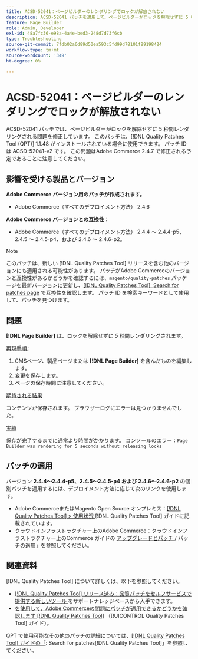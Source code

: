 ```yaml
---
title: ACSD-52041：ページビルダーのレンダリングでロックが解放されない
description: ACSD-52041 パッチを適用して、ページビルダーがロックを解除せずに 5 秒間レンダリングされるAdobe Commerceの問題を修正してください。
feature: Page Builder
role: Admin, Developer
exl-id: 48a7fc36-e98a-4a4e-bed3-248d7d73f6cb
type: Troubleshooting
source-git-commit: 7fdb02a6d89d50ea593c5fd99d78101f89198424
workflow-type: tm+mt
source-wordcount: '349'
ht-degree: 0%

---
```


# ACSD-52041：ページビルダーのレンダリングでロックが解放されない

ACSD-52041 パッチでは、ページビルダーがロックを解除せずに 5 秒間レンダリングされる問題を修正しています。 このパッチは、[!DNL Quality Patches Tool (QPT)] 1.1.48 がインストールされている場合に使用できます。 パッチ ID は ACSD-52041-v2 です。 この問題はAdobe Commerce 2.4.7 で修正される予定であることに注意してください。

## 影響を受ける製品とバージョン

**Adobe Commerce バージョン用のパッチが作成されます。**

* Adobe Commerce（すべてのデプロイメント方法） 2.4.6

**Adobe Commerce バージョンとの互換性：**

* Adobe Commerce（すべてのデプロイメント方法） 2.4.4 ～ 2.4.4-p5、2.4.5 ～ 2.4.5-p4、および 2.4.6 ～ 2.4.6-p2。



>[!NOTE]
>
>このパッチは、新しい [!DNL Quality Patches Tool] リリースを含む他のバージョンにも適用される可能性があります。 パッチがAdobe Commerceのバージョンと互換性があるかどうかを確認するには、`magento/quality-patches` パッケージを最新バージョンに更新し、[[!DNL Quality Patches Tool]: Search for patches page](https://experienceleague.adobe.com/tools/commerce-quality-patches/index.html) で互換性を確認します。 パッチ ID を検索キーワードとして使用して、パッチを見つけます。


## 問題

**[!DNL Page Builder]** は、ロックを解除せずに *5* 秒間レンダリングされます。

<u> 再現手順 </u>:

1. CMSページ、製品ページまたは **[!DNL Page Builder]** を含んだものを編集します。
1. 変更を保存します。
1. ページの保存時間に注意してください。

<u> 期待される結果 </u>

コンテンツが保存されます。 ブラウザーログにエラーは見つかりませんでした。

<u> 実績 </u>

保存が完了するまでに通常より時間がかかります。
コンソールのエラー：``Page Builder was rendering for 5 seconds without releasing locks``

## パッチの適用

バージョン **2.4.4～2.4.4-p5、2.4.5～2.4.5-p4 および 2.4.6～2.4.6-p2** の個別パッチを適用するには、デプロイメント方法に応じて次のリンクを使用します。

* Adobe CommerceまたはMagento Open Source オンプレミス：[[!DNL Quality Patches Tool] > 使用状況 ](/help/tools/quality-patches-tool/usage.md)[!DNL Quality Patches Tool] ガイドに記載されています。
* クラウドインフラストラクチャー上のAdobe Commerce：クラウドインフラストラクチャー上のCommerce ガイドの [ アップグレードとパッチ ](https://experienceleague.adobe.com/docs/commerce-cloud-service/user-guide/develop/upgrade/apply-patches.html)/ パッチの適用」を参照してください。

## 関連資料

[!DNL Quality Patches Tool] について詳しくは、以下を参照してください。

* [[!DNL Quality Patches Tool]  リリース済み：品質パッチをセルフサービスで提供する新しいツール ](https://experienceleague.adobe.com/en/docs/commerce-operations/tools/quality-patches-tool/quality-patches-tool-to-self-serve-quality-patches) をサポートナレッジベースから入手できます。
* [ を使用して、Adobe Commerceの問題にパッチが適用できるかどうかを確認します  [!DNL Quality Patches Tool]](/help/tools/quality-patches-tool/patches-available-in-qpt/check-patch-for-magento-issue-with-magento-quality-patches.md) （[!UICONTROL Quality Patches Tool] ガイド）。


QPT で使用可能なその他のパッチの詳細については、[[!DNL Quality Patches Tool] ガイドの「](<https://experienceleague.adobe.com/tools/commerce-quality-patches/index.html>): Search for patches[!DNL Quality Patches Tool]」を参照してください。
